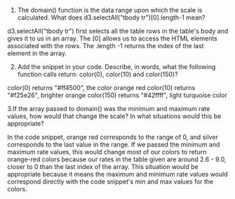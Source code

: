 1. The domain() function is the data range upon which the scale is calculated. What does d3.selectAll("tbody tr")[0].length-1 mean?


d3.selectAll("tbody tr") first selects all the table rows in the table's body and gives it to us in an array. The [0] allows us to access the HTML elements associated with the rows. The .length -1 returns the index of the last element in the array.  

2. Add the snippet in your code. Describe, in words, what the following function calls return: color(0), color(10) and color(150)?

color(0) returns "#ff4500", the color orange red
color(10) returns "#f25e26", brighter orange
color(150) returns "#42ffff", light turquoise color


3.If the array passed to domain() was the minimum and maximum rate values, how would that change the scale? In what situations would this be appropriate?

In the code snippet, orange red corresponds to the range of 0, and silver corresponds to the last value in the range. If we passed the minimum and maximum rate values, this would change most of our colors to return orange-red colors because our rates in the table given are around 2.6 - 9.0, closer to 0 than the last index of the array. This situation would be appropriate because it means the maximum and minimum rate values would correspond directly with the code snippet's min and max values for the colors. 
